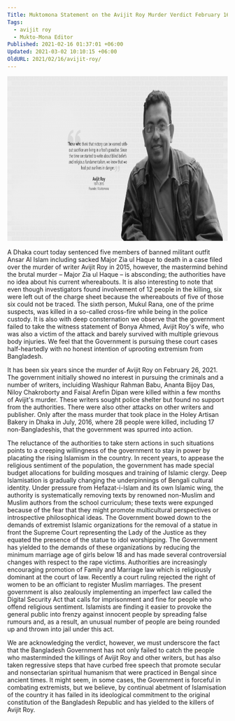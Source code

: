 ```yaml
---
Title: Muktomona Statement on the Avijit Roy Murder Verdict February 16, 2021
Tags:
  - avijit roy
  - Mukto-Mona Editor
Published: 2021-02-16 01:37:01 +06:00
Updated: 2021-03-02 10:10:15 +06:00
OldURL: 2021/02/16/avijit-roy/
---
```


<a href="https://enblog.muktomona.com/2021/02/16/avijit-roy/avijit-quote-3/" rel="attachment wp-att-28234"><img class="aligncenter wp-image-28234" src="https://raw.githubusercontent.com/think-mm/enblog-static/web/wp-uploads/2021/02/Avijit-Quote-3-1024x427.jpg" alt="" width="902" height="376" /></a>

A Dhaka court today sentenced five members of banned militant outfit Ansar Al Islam including sacked Major Zia ul Haque to death in a case filed over the murder of writer Avijit Roy in 2015, however, the mastermind behind the brutal murder – Major Zia ul Haque – is absconding; the authorities have no idea about his current whereabouts. It is also interesting to note that even though investigators found involvement of 12 people in the killing, six were left out of the charge sheet because the whereabouts of five of those six could not be traced. The sixth person, Mukul Rana, one of the prime suspects, was killed in a so-called cross-fire while being in the police custody. It is also with deep consternation we observe that the government failed to take the witness statement of Bonya Ahmed, Avijit Roy's wife, who was also a victim of the attack and barely survived with multiple grievous body injuries. We feel that the Government is pursuing these court cases half-heartedly with no honest intention of uprooting extremism from Bangladesh.

It has been six years since the murder of Avijit Roy on February 26, 2021. The government initially showed no interest in pursuing the criminals and a number of writers, incluiding Washiqur Rahman Babu, Ananta Bijoy Das, Niloy Chakroborty and Faisal Arefin Dipan were killed within a few months of Avijit's murder. These writers sought police shelter but found no support from the authorities. There were also other attacks on other writers and publisher. Only after the mass murder that took place in the Holey Artisan Bakery in Dhaka in July, 2016, where 28 people were killed, including 17 non-Bangladeshis, that the government was spurred into action.

The reluctance of the authorities to take stern actions in such situations points to a creeping willingness of the government to stay in power by placating the rising Islamism in the country. In recent years, to appease the religious sentiment of the population, the government has made special budget allocations for building mosques and training of Islamic clergy. Deep Islamisation is gradually changing the underpinnings of Bengali cultural identity. Under pressure from Hefazat-i-Islam and its own Islamic wing, the authority is systematically removing texts by renowned non-Muslim and Muslim authors from the school curriculum; these texts were expunged because of the fear that they might promote multicultural perspectives or introspective philosophical ideas. The Government bowed down to the demands of extremist Islamic organizations for the removal of a statue in front the Supreme Court representing the Lady of the Justice as they equated the presence of the statue to idol worshipping. The Government has yielded to the demands of these organizations by reducing the minimum marriage age of girls below 18 and has made several controversial changes with respect to the rape victims. Authorities are increasingly encouraging promotion of Family and Marriage law which is religiously dominant at the court of law. Recently a court ruling rejected the right of women to be an officiant to register Muslim marriages. The present government is also zealously implementing an imperfect law called the Digital Security Act that calls for imprisonment and fine for people who offend religious sentiment. Islamists are finding it easier to provoke the general public into frenzy against innocent people by spreading false rumours and, as a result, an unusual number of people are being rounded up and thrown into jail under this act.

We are acknowledging the verdict, however, we must underscore the fact that the Bangladesh Government has not only failed to catch the people who masterminded the killings of Avijit Roy and other writers, but has also taken regressive steps that have curbed free speech that promote secular and nonsectarian spiritual humanism that were practiced in Bengal since ancient times. It might seem, in some cases, the Government is forceful in combating extremists, but we believe, by continual abetment of Islamisation of the country it has failed in its ideological commitment to the original constitution of the Bangladesh Republic and has yielded to the killers of Avijit Roy.
